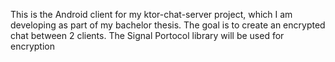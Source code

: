 This is the Android client for my ktor-chat-server project, which I am developing as part of my bachelor thesis. The goal is to create an encrypted chat between 2 clients. The Signal Portocol library will be used for encryption 
